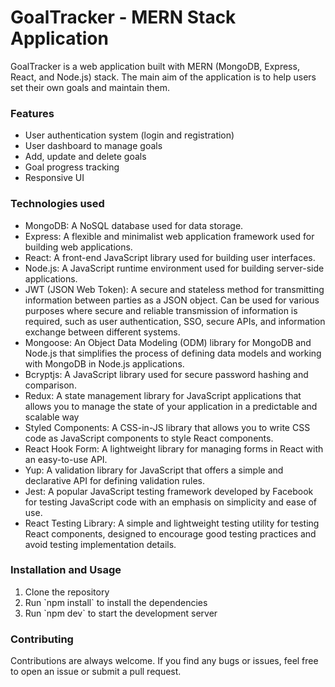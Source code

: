 <h1>GoalTracker - MERN Stack Application</h1>
<p>
    GoalTracker is a web application built with MERN (MongoDB, Express, React, and Node.js) stack. The main aim of the application is to help users set their own goals and     maintain them.
</p>
<h3>Features</h3>
<ul>
  <li>User authentication system (login and registration)</li>
  <li>User dashboard to manage goals</li>
  <li>Add, update and delete goals</li>
  <li>Goal progress tracking</li>
  <li>Responsive UI</li>
</ul>
<h3>Technologies used</h3>
<ul>
  <li>MongoDB: A NoSQL database used for data storage.</li>
  <li>Express: A flexible and minimalist web application framework used for building web applications.</li>
  <li>React: A front-end JavaScript library used for building user interfaces.</li>
  <li>Node.js: A JavaScript runtime environment used for building server-side applications.</li>
  <li>JWT (JSON Web Token): A secure and stateless method for transmitting information between parties as a JSON object. Can be used for various purposes where secure and reliable transmission of information is required, such as user authentication, SSO, secure APIs, and information exchange between different systems.</li>
  <li>Mongoose: An Object Data Modeling (ODM) library for MongoDB and Node.js that simplifies the process of defining data models and working with MongoDB in Node.js           applications.
  </li>
  <li>Bcryptjs: A JavaScript library used for secure password hashing and comparison.</li>
  <li>Redux: A state management library for JavaScript applications that allows you to manage the state of your application in a predictable and scalable way</li>
  <li>Styled Components: A CSS-in-JS library that allows you to write CSS code as JavaScript components to style React components.</li>
  <li>React Hook Form: A lightweight library for managing forms in React with an easy-to-use API.</li> 
  <li>Yup: A validation library for JavaScript that offers a simple and declarative API for defining validation rules.</li>
  <li>Jest: A popular JavaScript testing framework developed by Facebook for testing JavaScript code with an emphasis on simplicity and ease of use.</li>
  <li>React Testing Library: A simple and lightweight testing utility for testing React components, designed to encourage good testing practices and avoid testing implementation details.</li>
</ul>
<h3>Installation and Usage</h3>
<ol>
  <li>Clone the repository</li>
  <li>Run `npm install` to install the dependencies</li>
  <li>Run `npm dev` to start the development server</li>
</ol>
<h3>Contributing</h3>
<p>
  Contributions are always welcome. If you find any bugs or issues, feel free to open an issue or submit a pull request.
</p>
